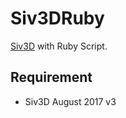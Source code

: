 # Siv3DRuby

[Siv3D](http://play-siv3d.hateblo.jp/) with Ruby Script.

## Requirement
- Siv3D August 2017 v3

